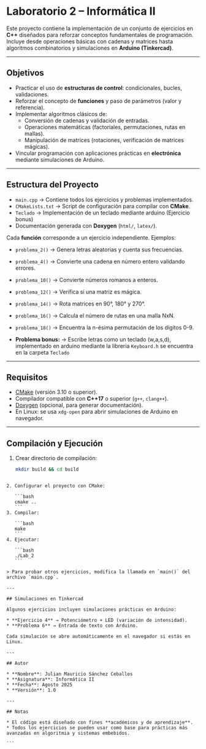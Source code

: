 # Laboratorio 2 – Informática II

Este proyecto contiene la implementación de un conjunto de ejercicios en **C++** diseñados para reforzar conceptos fundamentales de programación.  
Incluye desde operaciones básicas con cadenas y matrices hasta algoritmos combinatorios y simulaciones en **Arduino (Tinkercad)**.  

---

## Objetivos
- Practicar el uso de **estructuras de control**: condicionales, bucles, validaciones.
- Reforzar el concepto de **funciones** y paso de parámetros (valor y referencia).
- Implementar algoritmos clásicos de:
  - Conversión de cadenas y validación de entradas.
  - Operaciones matemáticas (factoriales, permutaciones, rutas en mallas).
  - Manipulación de matrices (rotaciones, verificación de matrices mágicas).
- Vincular programación con aplicaciones prácticas en **electrónica** mediante simulaciones de Arduino.

---

## Estructura del Proyecto
- `main.cpp` → Contiene todos los ejercicios y problemas implementados.
- `CMakeLists.txt` → Script de configuración para compilar con **CMake**.
- `Teclado` → Implementación de un teclado mediante arduino (Ejercicio bonus)
- Documentación generada con **Doxygen** (`html/`, `latex/`).

Cada **función** corresponde a un ejercicio independiente. Ejemplos:
- `problema_2()` → Genera letras aleatorias y cuenta sus frecuencias.
- `problema_4()` → Convierte una cadena en número entero validando errores.
- `problema_10()` → Convierte números romanos a enteros.
- `problema_12()` → Verifica si una matriz es mágica.
- `problema_14()` → Rota matrices en 90°, 180° y 270°.
- `problema_16()` → Calcula el número de rutas en una malla NxN.
- `problema_18()` → Encuentra la n-ésima permutación de los dígitos 0-9.


- **Problema bonus:** → Escribe letras como un teclado (w,a,s,d), implementado en arduino mediante la libreria `Keyboard.h` se encuentra en la carpeta `Teclado`
---

## Requisitos
- [CMake](https://cmake.org/) (versión 3.10 o superior).
- Compilador compatible con **C++17** o superior (`g++`, `clang++`).
- [Doxygen](https://www.doxygen.nl/) (opcional, para generar documentación).
- En Linux: se usa `xdg-open` para abrir simulaciones de Arduino en navegador.

---

## Compilación y Ejecución
1. Crear directorio de compilación:
   ```bash
   mkdir build && cd build
````

2. Configurar el proyecto con CMake:

   ```bash
   cmake ..
   ```
3. Compilar:

   ```bash
   make
   ```
4. Ejecutar:

   ```bash
   ./Lab_2
   ```

> Para probar otros ejercicios, modifica la llamada en `main()` del archivo `main.cpp`.

---

## Simulaciones en Tinkercad

Algunos ejercicios incluyen simulaciones prácticas en Arduino:

* **Ejercicio 4** → Potenciómetro + LED (variación de intensidad).
* **Problema 6** → Entrada de texto con Arduino.

Cada simulación se abre automáticamente en el navegador si estás en Linux.

---

## Autor

* **Nombre**: Julian Mauricio Sánchez Ceballos
* **Asignatura**: Informática II
* **Fecha**: Agosto 2025
* **Versión**: 1.0

---

## Notas

* El código está diseñado con fines **académicos y de aprendizaje**.
* Todos los ejercicios se pueden usar como base para prácticas más avanzadas en algoritmia y sistemas embebidos.

```

